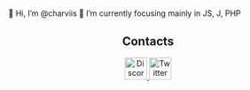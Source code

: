 <h1 align="center"> </h1>
👋 Hi, I’m @charviis
🌱 I’m currently focusing mainly in JS, J, PHP

<h2 align="center">Contacts</h2>

<p align="center">
  <a href="https://discordapp.com/users/829337574849904721">
    <img alt="Discord" width="40px" src="https://cdn3.iconfinder.com/data/icons/social-network-flat-3/100/Discord-256.png" />
  </a>
  <a href="https://twitter.com/charviis">
    <img alt="Twitter" width="40px" src="https://cdn2.iconfinder.com/data/icons/metro-uinvert-dock/256/Twitter_NEW.png" />
  </a>
</p>

<!---
charviis/charviis is a ✨ special ✨ repository because its `README.md` (this file) appears on your GitHub profile.
You can click the Preview link to take a look at your changes.
--->

